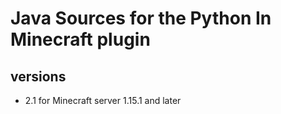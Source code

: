 # Java Sources for the Python In Minecraft plugin

## versions
- 2.1 for Minecraft server 1.15.1 and later

